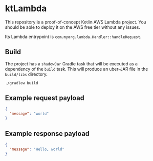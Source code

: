 # ktLambda

This repository is a proof-of-concept Kotlin AWS Lambda project. You should be
able to deploy it on the AWS free tier without any issues.

Its Lambda entrypoint is `com.myorg.lambda.Handler::handleRequest`.

## Build

The project has a `shadowJar` Gradle task that will be executed as a dependency
of the `build` task. This will produce an uber-JAR file in the `build/libs`
directory.

```shell
./gradlew build
```

## Example request payload

```json
{
  "message": "world"
}
```

## Example response payload

```json
{
  "message": "Hello, world"
}
```
